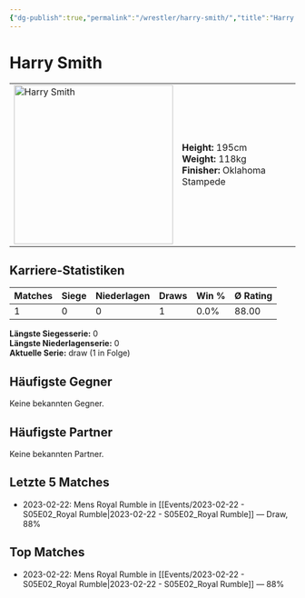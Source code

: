 ```yaml
---
{"dg-publish":true,"permalink":"/wrestler/harry-smith/","title":"Harry Smith","tags":["wrestler"],"noteIcon":""}
---
```



# Harry Smith

<table>
        <tr>
        <td><img src="https://github.com/CptSpaulding1980/choke-slam-wrestling/releases/download/images/Harry_Smith.png" width="280" alt="Harry Smith"></td>
        <td>
        <b>Height:</b> 195cm<br>
        <b>Weight:</b> 118kg<br>
        <b>Finisher:</b> Oklahoma Stampede<br>
        </td>
        </tr>
        </table>
        

## Karriere-Statistiken

| Matches | Siege | Niederlagen | Draws | Win % | Ø Rating |
|---------|-------|-------------|-------|-------|-----------|
| 1 | 0 | 0 | 1 | 0.0% | 88.00 |

**Längste Siegesserie:** 0<br>**Längste Niederlagenserie:** 0<br>**Aktuelle Serie:** draw (1 in Folge)


## Häufigste Gegner
Keine bekannten Gegner.

## Häufigste Partner
Keine bekannten Partner.

## Letzte 5 Matches
- 2023-02-22: Mens Royal Rumble in [[Events/2023-02-22 - S05E02_Royal Rumble\|2023-02-22 - S05E02_Royal Rumble]] — Draw, 88%

## Top Matches
- 2023-02-22: Mens Royal Rumble in [[Events/2023-02-22 - S05E02_Royal Rumble\|2023-02-22 - S05E02_Royal Rumble]] — 88%

